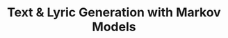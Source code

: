 ---
title: "Text & Lyric Generation with Markov Models" 
excerpt: 
tags: [projects]
header:
  teaser: assets/images/posts/textgenerator.png
toc: true
mathjax: "true"
---